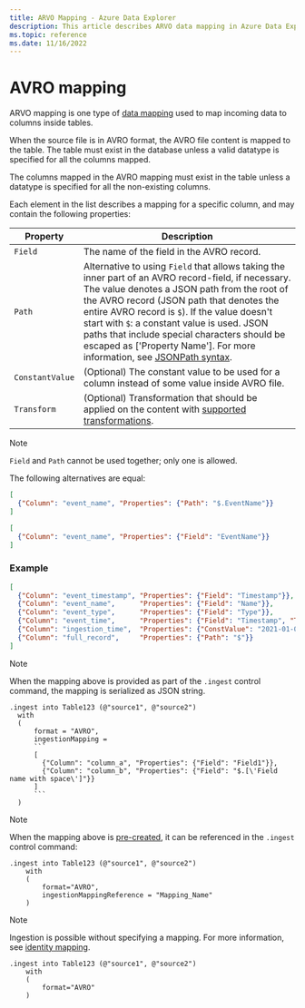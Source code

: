 ```yaml
---
title: ARVO Mapping - Azure Data Explorer
description: This article describes ARVO data mapping in Azure Data Explorer.
ms.topic: reference
ms.date: 11/16/2022
---
```


# AVRO mapping

ARVO mapping is one type of [data mapping](mappings.md) used to map incoming data to columns inside tables.

When the source file is in AVRO format, the AVRO file content is mapped to the table. The table must exist in the database unless a valid datatype is specified for all the columns mapped.

The columns mapped in the AVRO mapping must exist in the table unless a datatype is specified for all the non-existing columns.

Each element in the list describes a mapping for a specific column, and may contain the following properties:

|Property|Description|
|----|--|
|`Field`|The name of the field in the AVRO record.|
|`Path`|Alternative to using `Field` that allows taking the inner part of an AVRO record-field, if necessary. The value denotes a JSON path from the root of the AVRO record (JSON path that denotes the entire AVRO record is `$`). If the value doesn't start with `$`: a constant value is used. JSON paths that include special characters should be escaped as [\'Property Name\']. For more information, see [JSONPath syntax](../query/jsonpath.md).|
|`ConstantValue`|(Optional) The constant value to be used for a column instead of some value inside AVRO file.|
|`Transform`|(Optional) Transformation that should be applied on the content with [supported transformations](./mappings.md#mapping-transformations).|

>[!NOTE]
> `Field` and `Path` cannot be used together; only one is allowed.
>
> The following alternatives are equal:
>
> ``` json
> [
>   {"Column": "event_name", "Properties": {"Path": "$.EventName"}}
> ]
> ```
>
> ``` json
> [
>   {"Column": "event_name", "Properties": {"Field": "EventName"}}
> ]
> ```

### Example

``` json
[
  {"Column": "event_timestamp", "Properties": {"Field": "Timestamp"}},
  {"Column": "event_name",      "Properties": {"Field": "Name"}},
  {"Column": "event_type",      "Properties": {"Field": "Type"}},
  {"Column": "event_time",      "Properties": {"Field": "Timestamp", "Transform": "DateTimeFromUnixMilliseconds"}},
  {"Column": "ingestion_time",  "Properties": {"ConstValue": "2021-01-01T10:32:00"}},
  {"Column": "full_record",     "Properties": {"Path": "$"}}
]
```

> [!NOTE]
> When the mapping above is provided as part of the `.ingest` control command, the mapping is serialized as JSON string.

````kusto
.ingest into Table123 (@"source1", @"source2")
  with
  (
      format = "AVRO",
      ingestionMapping =
      ```
      [
        {"Column": "column_a", "Properties": {"Field": "Field1"}},
        {"Column": "column_b", "Properties": {"Field": "$.[\'Field name with space\']"}}
      ]
      ```
  )
````

> [!NOTE]
> When the mapping above is [pre-created](create-ingestion-mapping-command.md), it can be referenced in the `.ingest` control command:

```kusto
.ingest into Table123 (@"source1", @"source2")
    with
    (
        format="AVRO",
        ingestionMappingReference = "Mapping_Name"
    )
```

> [!NOTE]
> Ingestion is possible without specifying a mapping. For more information, see [identity mapping](mappings.md#identity-mapping).

```kusto
.ingest into Table123 (@"source1", @"source2")
    with
    (
        format="AVRO"
    )
```

